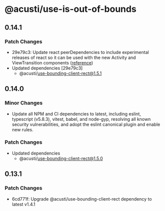# @acusti/use-is-out-of-bounds

## 0.14.1

### Patch Changes

- 29e79c3: Update react peerDependencies to include experimental releases
  of react so it can be used with the new Activity and ViewTransition
  components
  ([reference](https://react.dev/blog/2025/04/23/react-labs-view-transitions-activity-and-more))
- Updated dependencies [29e79c3]
    - @acusti/use-bounding-client-rect@1.5.1

## 0.14.0

### Minor Changes

- Update all NPM and CI dependencies to latest, including eslint,
  typescript (v5.8.3), vitest, babel, and node-gyp, resolving all known
  security vulnerabilities, and adopt the eslint canonical plugin and
  enable new rules.

### Patch Changes

- Updated dependencies
    - @acusti/use-bounding-client-rect@1.5.0

## 0.13.1

### Patch Changes

- 6cd771f: Upgrade @acusti/use-bounding-client-rect dependency to latest
  v1.4.1
